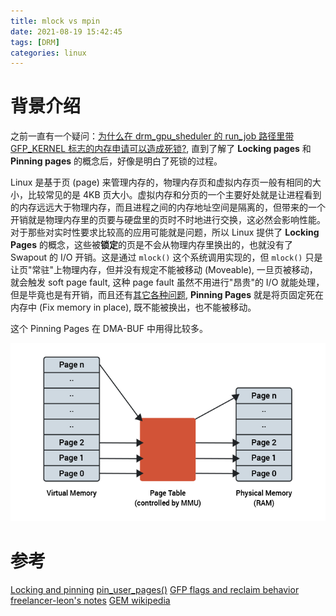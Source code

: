 ```yaml
---
title: mlock vs mpin
date: 2021-08-19 15:42:45
tags: [DRM]
categories: linux
---
```


# 背景介绍

之前一直有一个疑问：[为什么在 drm_gpu_sheduler 的 run_job 路径里带 GFP_KERNEL 标志的内存申请可以造成死锁?](https://www.kernel.org/doc/html/latest/driver-api/dma-buf.html#dma-fence-cross-driver-contract), 直到了解了 **Locking pages** 和 **Pinning pages** 的概念后，好像是明白了死锁的过程。

<!--more-->

Linux 是基于页 (page) 来管理内存的，物理内存页和虚拟内存页一般有相同的大小，比较常见的是 4KB 页大小。虚拟内存和分页的一个主要好处就是让进程看到的内存远远大于物理内存，而且进程之间的内存地址空间是隔离的，但带来的一个开销就是物理内存里的页要与硬盘里的页时不时地进行交换，这必然会影响性能。对于那些对实时性要求比较高的应用可能就是问题，所以 Linux 提供了 **Locking Pages** 的概念，这些被**锁定**的页是不会从物理内存里换出的，也就没有了 Swapout 的 I/O 开销。这是通过 `mlock()` 这个系统调用实现的，但 `mlock()` 只是让页"常驻"上物理内存，但并没有规定不能被移动 (Moveable), 一旦页被移动，就会触发 soft page fault, 这种 page fault 虽然不用进行"昂贵"的 I/O 就能处理，但是毕竟也是有开销，而且还有[其它各种问题](https://lwn.net/Articles/600502/), **Pinning Pages** 就是将页固定死在内存中 (Fix memory in place), 既不能被换出，也不能被移动。

这个 Pinning Pages 在 DMA-BUF 中用得比较多。

![](/images/mpin/linux-mem-page.png)

# 参考
[Locking and pinning](https://lwn.net/Articles/600502/)
[pin_user_pages()](https://docs.kernel.org/core-api/pin_user_pages.html)
[GFP flags and reclaim behavior](https://www.kernel.org/doc/html/next/core-api/memory-allocation.html#gfp-flags-and-reclaim-behavior)
[freelancer-leon's notes](https://github.com/freelancer-leon/notes/blob/master/kernel/graphic/Linux-Graphic.md)
[GEM wikipedia](https://en.wikipedia.org/wiki/Direct_Rendering_Manager#Graphics_Execution_Manager)
